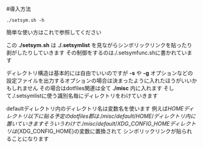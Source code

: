 #導入方法

```
./setsym.sh -h
```
簡単な使い方はこれで参照してください

この __./setsym.sh__ は __./.setsymlist__ を見ながらシンボリックリンクを貼ったり剥がしたりしていきます
その制御をするのは./.setsymfunc.shに書かれています

ディレクトリ構造は基本的には自由でいいのですが __-s__ や __-g__ オプションなどの
設定ファイルを出力するオプションの場合は決まったように入れたほうがいいかもしれません
その場合はdotfiles関連は全て __./misc__ 内に入れます
そして./.setsymlistに使う識別名毎にディレクトリをわけていきます

defaultディレクトリ内のディレクトリ名は変数名を使います
例えば${HOME}ディレクトリ以下に貼る予定のdotfiles郡は
./misc/default/HOME/ディレクトリ内に置いていきます
そういうわけで./misc/default/XDG\_CONFIG\_HOMEディレクトリは${XDG\_CONFIG\_HOME}の変数に置換されて
シンボリックリンクが貼られることになります

